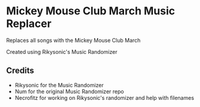# Mickey Mouse Club March Music Replacer
Replaces all songs with the Mickey Mouse Club March

Created using Rikysonic's Music Randomizer

## Credits
* Rikysonic for the Music Randomizer
* Num for the original Music Randomizer repo
* Necrofitz for working on Rikysonic's randomizer and help with filenames
